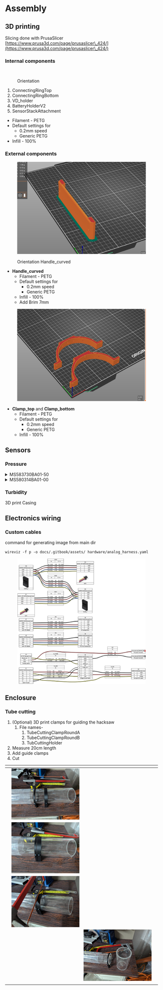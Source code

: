 # Assembly

## 3D printing

Slicing done with PrusaSlicer [https://www.prusa3d.com/page/prusaslicer\_424/](https://www.prusa3d.com/page/prusaslicer\_424/)

### Internal components

<figure><img src="../.gitbook/assets/Screenshot from 2024-06-26 13-15-56.png" alt=""><figcaption><p>Orientation</p></figcaption></figure>

1. ConnectingRingTop
2. ConnectingRingBottom
3. VD\_holder
4. BatteryHolderV2
5. SensorStackAttachment



* Filament - PETG
* Default settings for
  * 0.2mm speed
  * Generic PETG
* Infill - 100%

### External components

<figure><img src="../.gitbook/assets/Screenshot from 2024-07-11 14-30-09.png" alt=""><figcaption><p>Orientation Handle_curved</p></figcaption></figure>

* **Handle\_curved**
  * Filament - PETG
  * Default settings for
    * 0.2mm speed
    * Generic PETG
  * Infill - 100%
  * Add Brim 7mm

<figure><img src="../.gitbook/assets/Screenshot from 2024-07-11 14-32-55.png" alt=""><figcaption></figcaption></figure>

* **Clamp\_top** and **Clamp\_bottom**
  * Filament - PETG
  * Default settings for
    * 0.2mm speed
    * Generic PETG
  * Infill - 100%



## Sensors

### Pressure

<details>

<summary>MS583730BA01-50</summary>

**Components**

* Sensor [https://www.digikey.it/en/products/detail/te-connectivity-measurement-specialties/MS583730BA01-50/5629501?s=N4IgTCBcDaILIGUCsAOAzAdjQBgEIEFsBGAWiWxAF0BfIA](https://www.digikey.it/en/products/detail/te-connectivity-measurement-specialties/MS583730BA01-50/5629501?s=N4IgTCBcDaILIGUCsAOAzAdjQBgEIEFsBGAWiWxAF0BfIA)
* 3D printed
  * MS583730BA01-50-Enclosure\_inner
  * MS583730BA01-50- Enclosure\_outer
* Cable&#x20;
* SMD 0.1uF Capacitor
* o-ring
* Flexible Urethane 8800
  * Syringe to inject liquid inside casing

**Steps**

*   3D print

    * 6 Layer walls
    * 100% infill
    * PETG

    <img src="../.gitbook/assets/Screenshot from 2024-07-30 16-39-47.png" alt="" data-size="original">

<!---->

* Solder capacitor and cable

<img src="../.gitbook/assets/2020_0110_161123_004.JPG" alt="" data-size="original">![](../.gitbook/assets/2020\_0110\_165156\_006.JPG)

* Apply conformal coating on soldering
* Install o-ring to sensor
* Clean cable with IPA
* Insert sensor to casing

![](<../.gitbook/assets/Screenshot from 2024-07-30 17-30-42.png>)

* Mount external casing

![](<../.gitbook/assets/Screenshot from 2024-07-30 17-31-30.png>)

* Apply tape on the end to prevent leaking

![](<../.gitbook/assets/Screenshot from 2024-07-30 17-31-54.png>)

* Fill casing with Urethane (using syringe)

![](<../.gitbook/assets/Screenshot from 2024-07-30 17-32-18.png>)

* Cure it



</details>

<details>

<summary>MS580314BA01-00</summary>

**Components**

* Sensor
* 3D printed
  * MS580314BA01-00-Enclosure\_inner
  * MS580314BA01-00 - Enclosure\_outer
* Cable
* Flexible Urethane 8800

**Steps**

* 3D print
  * 6 Layer walls
  * 100% infill
  * PETG

<img src="../.gitbook/assets/Screenshot from 2024-07-30 17-22-37.png" alt="" data-size="original">

* Solder capacitor and cable
* Apply conformal coating
* Clean cable with IPA
* Insert sensor to casing
* Mount external casing
* Fill casing with Urethane
* Cure it

</details>



### Turbidity

3D print Casing

## Electronics wiring



### Custom cables

command for generating image from main dir

```
wireviz -f p -o docs/.gitbook/assets/ hardware/analog_harness.yaml
```

<figure><img src=".gitbook/assets/analog_harness.png" alt=""><figcaption></figcaption></figure>



## Enclosure

### Tube cutting

1. (Optional) 3D print clamps for guiding the hacksaw
   1. File names-
      1. TubeCuttingClampRoundA
      2. TubeCuttingClampRoundB
      3. TubCuttingHolder
2. Measure 20cm length
3. Add guide clamps
4. Cut

<table data-card-size="large" data-view="cards"><thead><tr><th></th><th></th><th></th><th data-hidden data-card-cover data-type="files"></th></tr></thead><tbody><tr><td></td><td><img src="../.gitbook/assets/signal-2024-07-11-144226_002.jpeg" alt=""></td><td></td><td></td></tr><tr><td></td><td><img src="../.gitbook/assets/signal-2024-07-11-144226_003.jpeg" alt=""></td><td></td><td></td></tr><tr><td></td><td><img src="../.gitbook/assets/signal-2024-07-11-144226_004.jpeg" alt=""></td><td></td><td></td></tr><tr><td></td><td></td><td><img src="../.gitbook/assets/signal-2024-07-11-144226_005.jpeg" alt=""></td><td></td></tr><tr><td></td><td></td><td></td><td></td></tr></tbody></table>

